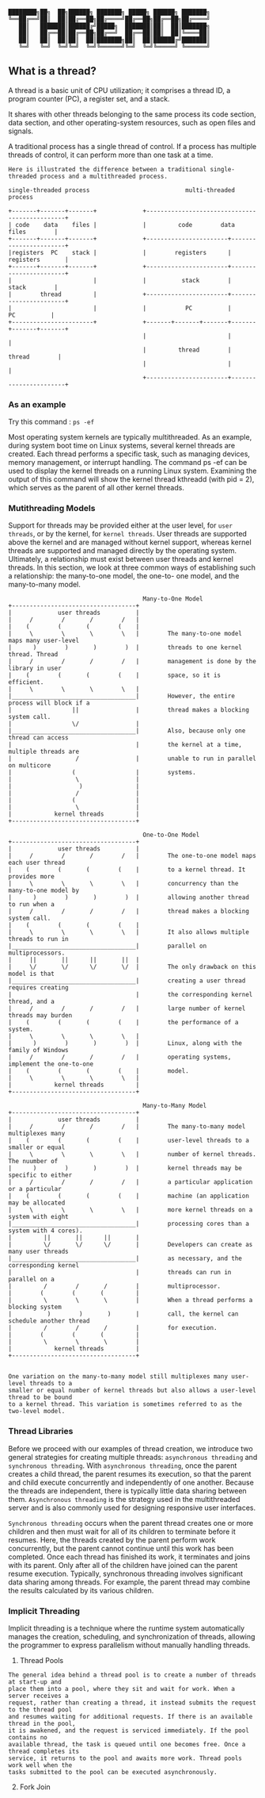```
████████╗██╗  ██╗██████╗ ███████╗ █████╗ ██████╗ ███████╗    
╚══██╔══╝██║  ██║██╔══██╗██╔════╝██╔══██╗██╔══██╗██╔════╝    
   ██║   ███████║██████╔╝█████╗  ███████║██║  ██║███████╗    
   ██║   ██╔══██║██╔══██╗██╔══╝  ██╔══██║██║  ██║╚════██║    
   ██║   ██║  ██║██║  ██║███████╗██║  ██║██████╔╝███████║    
   ╚═╝   ╚═╝  ╚═╝╚═╝  ╚═╝╚══════╝╚═╝  ╚═╝╚═════╝ ╚══════╝    
```

## What is a thread?

A thread is a basic unit of CPU utilization; it comprises a thread ID, a program
counter (PC), a register set, and a stack.

It shares with other threads belonging to the same process its code section, data section, and other operating-system resources, such as open files and signals. 

A traditional process has a single thread of control. If a process has multiple threads of control, it can perform more than one task at a time.


```
Here is illustrated the difference between a traditional single-threaded process and a multithreaded process.

single-threaded process                           multi-threaded process 
         
+-------+-------+-------+             +-----------------------------------------------+
| code    data    files |             |         code        data         files        |
+-------+-------+-------+             +-----------------------+-----------------------+
|registers  PC    stack |             |        registers      |       registers       |
+-------+-------+-------+             +-----------------------+-----------------------+
|                       |             |          stack        |          stack        | 
|        thread         |             +-----------------------+-----------------------+
|                       |             |           PC          |           PC          | 
+-----------------------+             +-------+-------+-------+-------+-------+-------+
                                      |                       |                       |
                                      |         thread        |         thread        |
                                      |                       |                       |
                                      +-----------------------+-----------------------+
```

### As an example

Try this command : ```ps -ef```

Most operating system kernels are typically multithreaded. As an
example, during system boot time on Linux systems, several kernel threads
are created. Each thread performs a specific task, such as managing devices,
memory management, or interrupt handling. The command ps -ef can be
used to display the kernel threads on a running Linux system. Examining the
output of this command will show the kernel thread kthreadd (with pid = 2),
which serves as the parent of all other kernel threads.

### Mutithreading Models

Support for threads may be provided either at the user level, for ```user threads```, or by the kernel, for ```kernel threads```. User threads are supported above the kernel and
are managed without kernel support, whereas kernel threads are supported
and managed directly by the operating system. Ultimately, a relationship must exist between user threads and kernel threads. In this section, we look at three common
ways of establishing such a relationship: the many-to-one model, the one-to-
one model, and the many-to-many model.
```
                                      Many-to-One Model
+-----------------------------------+
|             user threads          |
|     /        /       /        /   |
|    (        (       (        (    |
|     \        \       \        \   |        The many-to-one model maps many user-level
|      )        )       )        )  |        threads to one kernel thread. Thread 
|     /        /       /        /   |        management is done by the library in user
|    (        (       (        (    |        space, so it is efficient.
|     \        \       \        \   |
|___________________________________|        However, the entire process will block if a 
|                 ||                |        thread makes a blocking system call.
|                 \/                |
|___________________________________|        Also, because only one thread can access
|                                   |        the kernel at a time, multiple threads are 
|                  /                |        unable to run in parallel on multicore 
|                 (                 |        systems.
|                  \                |
|                   )               |
|                  /                |
|                 (                 |
|                  \                |
|            kernel threads         |
+-----------------------------------+
 ```
 ```
                                       One-to-One Model
+-----------------------------------+
|             user threads          |
|     /        /       /        /   |        The one-to-one model maps each user thread
|    (        (       (        (    |        to a kernel thread. It provides more
|     \        \       \        \   |        concurrency than the many-to-one model by 
|      )        )       )        )  |        allowing another thread to run when a
|     /        /       /        /   |        thread makes a blocking system call.
|    (        (       (        (    |         
|     \        \       \        \   |        It also allows multiple threads to run in
|___________________________________|        parallel on multiprocessors.
|     ||       ||      ||       ||  |         
|     \/       \/      \/       \/  |        The only drawback on this model is that
|___________________________________|        creating a user thread requires creating
|                                   |        the corresponding kernel thread, and a
|     /        /       /        /   |        large number of kernel threads may burden
|    (        (       (        (    |        the performance of a system. 
|     \        \       \        \   |        
|      )        )       )        )  |        Linux, along with the family of Windows
|     /        /       /        /   |        operating systems, implement the one-to-one
|    (        (       (        (    |        model.
|     \        \       \        \   |        
|            kernel threads         |        
+-----------------------------------+
```
```
                                      Many-to-Many Model
+-----------------------------------+
|             user threads          |
|     /        /       /        /   |        The many-to-many model multiplexes many
|    (        (       (        (    |        user-level threads to a smaller or equal 
|     \        \       \        \   |        number of kernel threads. The nuumber of 
|      )        )       )        )  |        kernel threads may be specific to either
|     /        /       /        /   |        a particular application or a particular
|    (        (       (        (    |        machine (an application may be allocated
|     \        \       \        \   |        more kernel threads on a system with eight
|___________________________________|        processing cores than a system with 4 cores).
|         ||       ||      ||       |
|         \/       \/      \/       |        Developers can create as many user threads 
|___________________________________|        as necessary, and the corresponding kernel 
|                                   |        threads can run in parallel on a 
|         /        /       /        |        multiprocessor.
|        (        (       (         |
|         \        \       \        |        When a thread performs a blocking system 
|          )        )       )       |        call, the kernel can schedule another thread
|         /        /       /        |        for execution.
|        (        (       (         |
|         \        \       \        |
|            kernel threads         |
+-----------------------------------+


One variation on the many-to-many model still multiplexes many user-level threads to a 
smaller or equal number of kernel threads but also allows a user-level thread to be bound
to a kernel thread. This variation is sometimes referred to as the two-level model.
```

### Thread Libraries

Before we proceed with our examples of thread creation, we introduce two general strategies for creating multiple threads: ```asynchronous threading``` and ```synchronous threading```. With ```asynchronous threading```, once the parent creates a child thread, the parent resumes its execution, so that the parent and child execute concurrently and independently of one another. Because the threads are independent, there is typically little data sharing between them. ```Asynchronous threading``` is the strategy used in the multithreaded server and is also commonly used for designing responsive user interfaces.

```Synchronous threading``` occurs when the parent thread creates one or more children and then must wait for all of its children to terminate before it resumes. Here, the threads created by the parent perform work concurrently, but the parent cannot continue until this work has been completed. Once each thread has finished its work, it terminates and joins with its parent. Only after all of the children have joined can the parent resume execution. Typically, synchronous threading involves significant data sharing among threads. For example, the parent thread may combine the results calculated by its various children.

### Implicit Threading

Implicit threading is a technique where the runtime system automatically manages the creation, scheduling, and synchronization of threads, allowing the programmer to express parallelism without manually handling threads.

1. Thread Pools
```
The general idea behind a thread pool is to create a number of threads at start-up and
place them into a pool, where they sit and wait for work. When a server receives a 
request, rather than creating a thread, it instead submits the request to the thread pool 
and resumes waiting for additional requests. If there is an available thread in the pool, 
it is awakened, and the request is serviced immediately. If the pool contains no 
available thread, the task is queued until one becomes free. Once a thread completes its 
service, it returns to the pool and awaits more work. Thread pools work well when the 
tasks submitted to the pool can be executed asynchronously.

```
2. Fork Join
```

```

